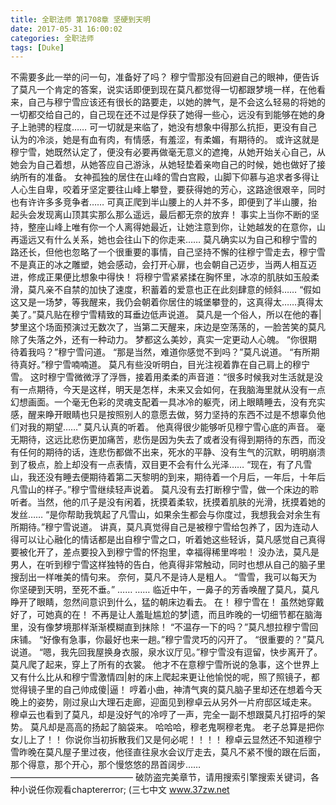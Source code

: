 ```yaml
---
title: 全职法师 第1708章 坚硬到天明
date: 2017-05-31 16:00:02
categories: 全职法师
tags: [Duke]
---
```


不需要多此一举的问一句，准备好了吗？
穆宁雪那没有回避自己的眼神，便告诉了莫凡一个肯定的答案，说实话即便到现在莫凡都觉得一切都跟梦境一样，在他看来，自己与穆宁雪应该还有很长的路要走，以她的脾气，是不会这么轻易的将她的一切都交给自己的，自己现在还不过是俘获了她得一些心，远没有到能够在她的身子上驰骋的程度……
可一切就是来临了，她没有想象中得那么抗拒，更没有自己认为的冷淡，她是有血有肉，有情感，有羞涩，有柔媚，有期待的。
或许这就是穆宁雪，她既然认定了，便没有必要再做毫无意义的遮掩，从她开始关心自己，从她会为自己着想，从她答应自己游泳，从她轻垫着亲吻自己的时候，她也做好了接纳所有的准备。
女神孤独的居住在山峰的雪白宫殿，山脚下仰慕与追求者多得让人心生自卑，咬着牙坚定要往山峰上攀登，要获得她的芳心，这路途很艰辛，同时也有许许多多竞争者……
可真正爬到半山腰上的人并不多，即便到了半山腰，抬起头会发现离山顶其实那么那么遥远，最后都无奈的放弃！
事实上当你不断的坚持，整座山峰上唯有你一个人离得她最近，让她注意到你，让她越发的在意你，山再遥远又有什么关系，她也会往山下的你走来……
莫凡确实以为自己和穆宁雪的路还长，但他也忽略了一个很重要的事情，自己坚持不懈的往穆宁雪走去，穆宁雪不是真正的冰之雕塑，她会感动，会打开心扉，也会朝自己迈步，当两人相互迈进，修成正果便比想象中得快！
将穆宁雪紧紧揉在胸怀里，冰凉的肌肤如玉般柔滑，莫凡亲不自禁的加快了速度，积蓄着的爱意也正在此刻肆意的倾斜……
“假如这又是一场梦，等我醒来，我仍会朝着你居住的城堡攀登的，这真得太……真得太美了。”莫凡贴在穆宁雪精致的耳垂边低声说道。
莫凡是一个俗人，所以在他的春|梦里这个场面预演过无数次了，当第二天醒来，床边是空荡荡的，一脸苦笑的莫凡除了失落之外，还有一种动力。
梦都这么美妙，真实一定更动人心魄。
“你很期待着我吗？”穆宁雪问道。
“那是当然，难道你感觉不到吗？”莫凡说道。
“有所期待真好。”穆宁雪喃喃道。
莫凡有些没听明白，目光注视着靠在自己肩上的穆宁雪。
这时穆宁雪微微浮了浮唇，接着用柔柔的声音道：“很多时候我对生活就是没有一点期待，今天是这样，明天是怎样，未来又会如何，在我脑海里就从没有一点幻想画面。一个毫无色彩的灵魂支配着一具冰冷的躯壳，闭上眼睛睡去，没有充实感，醒来睁开眼睛也只是按照别人的意愿去做，努力坚持的东西不过是不想辜负他们对我的期望……”
莫凡认真的听着。
他真得很少能够听见穆宁雪心底的声音。
毫无期待，这远比悲伤更加痛苦，悲伤是因为失去了或者没有得到期待的东西，而没有任何的期待的话，连悲伤都做不出来，死水的平静、没有生气的沉默，明明崩溃到了极点，脸上却没有一点表情，双目更不会有什么光泽……
“现在，有了凡雪山，我还没有睡去便期待着第二天黎明的到来，期待着一个月后，一年后，十年后凡雪山的样子。”穆宁雪继续轻声说着。
莫凡没有去打断穆宁雪，做一个床边的聆听者。当然，他的爪子是没有闲着，抚摸着柔软，抚摸着肌肤的光滑，抚摸着她的发丝……
“是你帮助我筑起了凡雪山，如果余生都会与你度过，我想我会对余生有所期待。”穆宁雪说道。
讲真，莫凡真觉得自己是被穆宁雪给包养了，因为连动人得可以让心融化的情话都是出自穆宁雪之口，听着她这些轻诉，莫凡感觉自己真得要被化开了，差点要投入到穆宁雪的怀抱里，幸福得稀里哗啦！
没办法，莫凡是男人，在听到穆宁雪这样独特的告白，他真得非常触动，同时也想从自己的脑子里搜刮出一样唯美的情句来。
奈何，莫凡不是诗人是粗人。
“雪雪，我可以每天为你坚硬到天明，至死不垂。”
……
……
临近中午，一鼻子的芳香唤醒了莫凡，莫凡睁开了眼睛，忽然间意识到什么，猛的朝床边看去。
在！
穆宁雪在！
虽然她穿戴好了，可她真的在！
不再是让人羞耻尴尬的梦|遗，而且昨晚的一切细节都在脑海里，没有像梦境那样渐渐模糊直到抹除！
“不温存一下的吗？”莫凡想拉穆宁雪回床铺。
“好像有急事，你最好也来一趟。”穆宁雪灵巧的闪开了。
“很重要的？”莫凡说道。
“嗯，我先回我屋换身衣服，泉水议厅见。”穆宁雪没有逗留，快步离开了。
莫凡爬了起来，穿上了所有的衣裳。
他才不在意穆宁雪所说的急事，这个世界上又有什么比从和穆宁雪激情四|射的床上爬起来更让他愉悦的呢，照了照镜子，都觉得镜子里的自己帅成傻|逼！
哼着小曲，神清气爽的莫凡脑子里却还在想着今天晚上的姿势，刚过泉山大理石走廊，迎面见到穆卓云从另外一片府邸区域走来。
穆卓云也看到了莫凡，却是没好气的冷哼了一声，完全一副不想跟莫凡打招呼的架势。
莫凡却是高高的扬起了脑袋来。
哈哈哈，穆老鬼啊穆老鬼。
老子总算是把你女儿上了！！
你说你当初拆散我们又是何必呢！！！！
穆卓云显然还不知道穆宁雪昨晚在莫凡屋子里过夜，他径直往泉水会议厅走去，莫凡不紧不慢的跟在后面，那个得意，那个开心，那个慢悠悠的昂首阔步……
——————————————
破防盗完美章节，请用搜索引擎搜索关键词，各种小说任你观看chaptererror;
(三七中文 www.37zw.net